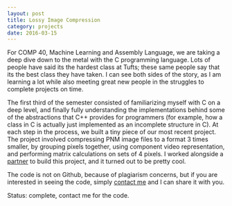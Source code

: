 ```yaml
---
layout: post
title: Lossy Image Compression
category: projects 
date: 2016-03-15
---
```


For COMP 40, Machine Learning and Assembly Language, we are taking a deep dive down to the metal with the C programming language. Lots of people have said its the hardest class at Tufts; these same people say that its the best class they have taken. I can see both sides of the story, as I am learning a lot while also meeting great new people in the struggles to complete projects on time.

The first third of the semester consisted of familiarizing myself with C on a deep level, and finally fully understanding the implementations behind some of the abstractions that C++ provides for programmers (for example, how a class in C is actually just implemented as an incomplete structure in C). At each step in the process, we built a tiny piece of our most recent project. The project involved compressing PNM image files to a format 3 times smaller, by grouping pixels together, using component video representation, and performing matrix calculations on sets of 4 pixels. I worked alongside a [partner](https://github.com/isaacwr) to build this project, and it turned out to be pretty cool.

The code is not on Github, because of plagiarism concerns, but if you are interested in seeing the code, simply [contact me](/links) and I can share it with you.

Status: complete, contact me for the code.
